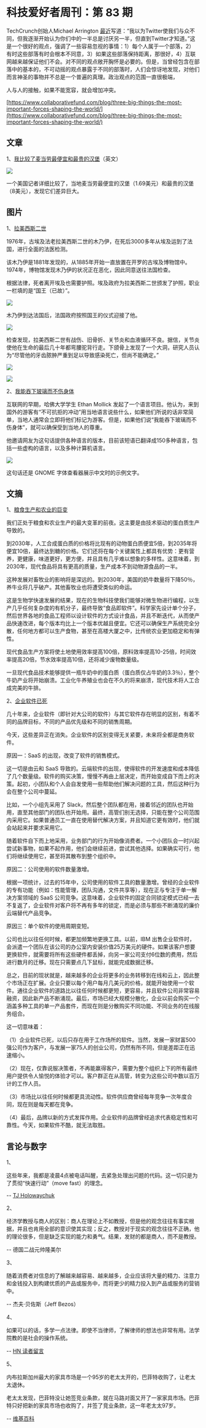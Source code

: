 # 科技爱好者周刊：第 83 期

TechCrunch创始人Michael Arrington [最近](https://twitter.com/arrington/status/1179261775100993536?s=20)写道：“我以为Twitter使我们与众不同，但我逐渐开始认为你们中的一半总是讨厌另一半，但直到Twitter才知道。”这是一个很好的观点，强调了一些容易忽视的事情：1）每个人属于一个部落，2）有时这些部落有时会根本不同意，3）如果这些部落保持距离，那很好，4）互联网越来越保证他们不会。对不同的观点敞开胸怀是必要的。但是，当曾经包含在部落中的基本的，不可动摇的观点暴露于不同的部落时，人们会惊讶地发现，对他们而言神圣的事物并不总是一个普遍的真理。政治观点的范围一直很极端，

人与人的接触，如果不能宽容，就会增加冲突。

[https://www.collaborativefund.com/blog/three-big-things-the-most-important-forces-shaping-the-world/](https://www.collaborativefund.com/blog/three-big-things-the-most-important-forces-shaping-the-world/)

## 文章

1、[我比较了麦当劳最便宜和最贵的汉堡](https://www.businessinsider.com/mcdonalds-cheapest-burger-and-most-expensive-burger-compared-2019-10)（英文）

![](https://www.wangbase.com/blogimg/asset/201910/bg2019101008.jpg)

一个美国记者详细比较了，当地麦当劳最便宜的汉堡（1.69美元）和最贵的汉堡（8美元），发现它们差异巨大。

## 图片

1、[拉美西斯二世](https://www.vintag.es/2018/10/ramesses-ii-passport.html)

1976年，古埃及法老拉美西斯二世的木乃伊，在死后3000多年从埃及运到了法国，进行全面的法医检测。

该木乃伊是1881年发现的，从1885年开始一直放置在开罗的古埃及博物馆中。1974年，博物馆发现木乃伊的状况正在恶化，因此同意送往法国检查。

根据法律，死者离开埃及也需要护照。埃及政府为拉美西斯二世颁发了护照，职业一栏填的是“国王（已故）”。

![](https://www.wangbase.com/blogimg/asset/201909/bg2019092101.jpg)

木乃伊到达法国后，法国政府按照国王的仪式迎接了他。

![](https://www.wangbase.com/blogimg/asset/201909/bg2019092102.jpg)

检查发现，拉美西斯二世有战伤、旧骨折、关节炎和血液循环不良。据信，关节炎使他在生命的最后几十年都弯腰驼背行走。下颌骨上发现了一个大洞，研究人员认为“尽管他的牙齿脓肿严重到足以导致感染死亡，但尚不能确定。”

![](https://www.wangbase.com/blogimg/asset/201909/bg2019092103.jpg)

![](https://www.wangbase.com/blogimg/asset/201909/bg2019092104.jpg)

2、[我能吞下玻璃而不伤身体](https://zh.wikipedia.org/wiki/%E6%88%91%E8%83%BD%E5%90%9E%E4%B8%8B%E7%8E%BB%E7%92%83%E8%80%8C%E4%B8%8D%E4%BC%A4%E8%BA%AB%E4%BD%93)

互联网的早期，哈佛大学学生 Ethan Mollick 发起了一个语言项目。他认为，来到国外的游客有“不可抗拒的冲动”用当地语言说些什么，如果他们所说的话非常简单，当地人通常会立即将他们标记为游客。但是，如果他们说“我能吞下玻璃而不伤身体”，就可以确保受到当地人的尊重。

他邀请网友为这句话提供各种语言的版本，目前该短语已翻译成150多种语言，包括一些虚构的语言，以及多种计算机语言。

![](https://www.wangbase.com/blogimg/asset/201910/bg2019100101.jpg)

这句话还是 GNOME 字体查看器展示中文时的示例文字。

## 文摘

1、[粮食生产和农业的巨变](https://www.rethinkx.com/food-and-agriculture-executive-summary)

我们正处于粮食和农业生产的最大变革的前夜。这主要是由技术驱动的蛋白质生产导致的。

到2030年，人工合成蛋白质的价格将比现有的动物蛋白质便宜5倍，到2035年将便宜10倍，最终达到糖的价格。它们还将在每个关键属性上都具有优势：更有营养，更健康，味道更好，更方便，并且具有几乎难以想象的多样性。这意味着，到2030年，现代食品将具有更高的质量，生产成本不到动物源食品的一半。

这种发展对畜牧业的影响将是深远的。到2030年，美国的奶牛数量将下降50％，养牛业将几乎破产。其他畜牧业也将遭受类似的命运。

这是生物学快速发展的结果，现在的生物科技使我们能够对微生物进行编程，以生产几乎任何复杂度的有机分子，最终导致“食品即软件”。科学家先设计单个分子，然后世界各地的食品工程师以设计软件的方式设计食品，并且不断迭代，从而使产品快速改进，每个版本均比上一个版本优越且便宜。它还可以确保生产系统完全分散，任何地方都可以生产食物，甚至在高楼大厦之中，比传统农业更加稳定和有弹性。

现代食品生产方案将使土地使用效率提高100倍，原料效率提高10-25倍，时间效率提高20倍，节水效率提高10倍，还将减少废物数量级。

一旦现代食品技术能够提供一瓶牛奶中的蛋白质（蛋白质仅占牛奶的3.3％），整个牛奶产业将开始崩溃。工业化牛养殖业也会在不久的将来崩溃，现代技术将人工合成完美的牛排。

2、[企业软件已死](https://capiche.com/p/enterprise-software-is-dead)

几十年来，企业软件（即针对大公司的软件）与其它软件存在明显的区别，有着不同的品牌目标，不同的产品优先级和不同的销售周期。

今天，这些差异正在消失。企业软件的区别变得无关紧要，未来将全都是商务软件。

原因一：SaaS 的出现，改变了软件的销售模式。

这一切是由云和 SaaS 导致的。云端软件的出现，使得软件的开发速度和成本降低了几个数量级。软件的购买决策，慢慢不再由上层决定，而开始变成自下而上的决策。起初，小团队和个人会自发使用一些帮助他们解决问题的工具，然后这种行为会在整个公司中蔓延。

比如，一个小组先采用了 Slack，然后整个团队都在用，接着邻近的团队也开始用，直至其他部门的团队也开始用。最终，高管们别无选择，只能在整个公司范围内采用它。如果普通员工一直在使用替代解决方案，并且知道它更有效时，他们就会站起来并要求采用它。

随着软件自下而上地采用，业务部门的行为开始像消费者。一个小团队会一时兴起尝试新事物，如果不起作用，他们会继续前进，尝试其他选择。如果确实可行，他们将继续使用它，甚至将其散布到整个组织中。

原因二：公司使用的软件数量激增。

根据一项统计，过去的15年中，公司使用的软件工具的数量激增。曾经的企业软件的专有功能（例如：性能管理，团队沟通，文件共享等），现在正与专注于单一解决方案领域的 SaaS 公司竞争。这意味着，企业软件的固定合同锁定模式已经一去不复返了，企业软件对客户将不再有多年的锁定，而是必须与那些不断涌现的廉价云端替代产品竞争。

原因三：单个软件的使用周期变短。

公司也比以往任何时候，都更加频繁地更换工具。以前，IBM 出售企业软件时，会派遣一个团队在该公司的办公室内安装价值25万美元的硬件。如果该客户想要更换软件，就需要将所有这些硬件都丢掉，向另一家公司支付6位数的费用，然后进行数月的迁移。现在只需要点几下鼠标，就能完成数据迁移。

总之，目前的现状就是，越来越多的企业将更多的业务转移到在线和云上，因此整个市场正在扩展。企业只要以每个用户每月几美元的价格，就能开始使用一个软件。通往企业软件的道路比以往任何时候都更短，更容易，并且软件公司非常容易融资，因此新产品不断涌现。最后，市场已经大规模分散化，企业以前会购买一个涵盖多种工具的单一产品套件，而现在则是分散购买不同功能、不同业务的在线服务组合。

这一切意味着：

（1）企业软件已死，以后只存在用于工作场所的软件。当然，发展一家财富500强公司作为客户，与发展一家75人的创业公司，仍然有所不同，但是差距正在迅速缩小。

（2）现在，仅靠说服决策者，不再能赢得客户，需要为整个组织上下的所有最终用户提供令人愉悦的体验才可以。客户群正在从高管，转变为这些公司中数以百万计的工作人员。

（3）市场比以往任何时候都更具流动性。软件供应商曾经每年竞争一次年度合同，现在则是每天都在竞争。

（4）最后，品牌以新的方式发挥作用。企业软件的品牌曾经追求代表稳定性和可靠性。今天，如果软件不酷，就无法取胜。

## 言论与数字

1、

这些年来，我都是凌晨4点被电话叫醒，去紧急处理出问题的代码。这一切只是为了贯彻“快速行动”（move fast）的理念。

-- [TJ Holowaychuk](https://twitter.com/tjholowaychuk/status/1180359054792810502) 

2、

经济学教授与商人的区别：商人在理论上不如教授，但是他的观念往往有事实根据，并且也肯用全部的意识使其实现；反之，教授对于现实的观念往往不正确，他的理论很多，但是缺乏实现的能力和勇气。结果，发财的都是商人，而不是教授。

-- 德国二战元帅隆美尔

3、

随着消费者对信息的了解越来越容易、越来越多，企业应该将大量的精力、注意力和金钱投入到构建优质的产品或服务中，而将更少的精力投入到产品或服务的营销中。

-- 杰夫·贝佐斯（Jeff Bezos）

4、

如果可以的话，多学一点法律。即使不当律师，了解律师的想法也非常有用。法学院教的是社会的操作系统。

-- [HN 读者留言](https://news.ycombinator.com/item?id=21172687)

5、

内布拉斯加州最大的家具市场是一个95岁的老太太开的，巴菲特收购了，让老太太退休。

老太太发现，巴菲特没让她签竞业条款，就在马路对面又开了一家家具市场。巴菲特只好把新的家具市场也收购了，并签了竞业条款，这一年老太太97岁。

-- [维基百科](https://news.ycombinator.com/item?id=21037556)
